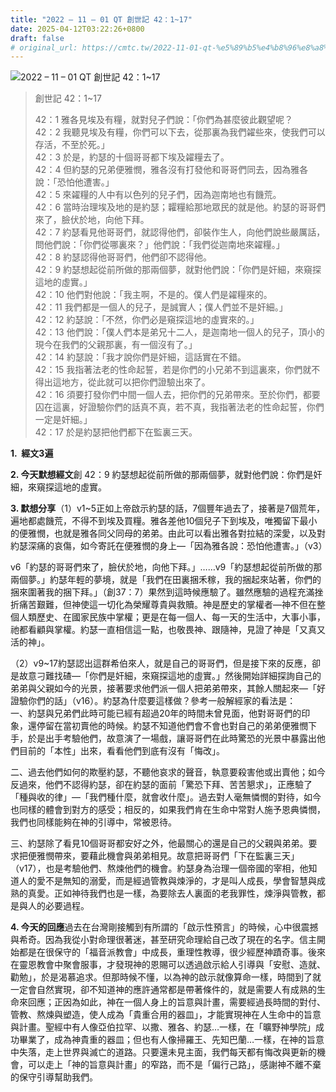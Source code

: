 ```yaml
---
title: "2022 – 11 – 01 QT 創世記 42：1~17"
date: 2025-04-12T03:22:26+0800
draft: false
# original_url: https://cmtc.tw/2022-11-01-qt-%e5%89%b5%e4%b8%96%e8%a8%98-42%ef%bc%9a117
---
```


![2022 – 11 – 01 QT 創世記 42：1~17](/images/qt.jpg  "2022 – 11 – 01 QT 創世記 42：1~17")

> 創世記 42：1~17
>
> 42：1 雅各見埃及有糧，就對兒子們說：「你們為甚麼彼此觀望呢？  
> 42：2 我聽見埃及有糧，你們可以下去，從那裏為我們糴些來，使我們可以存活，不至於死。」  
> 42：3 於是，約瑟的十個哥哥都下埃及糴糧去了。  
> 42：4 但約瑟的兄弟便雅憫，雅各沒有打發他和哥哥們同去，因為雅各說：「恐怕他遭害。」  
> 42：5 來糴糧的人中有以色列的兒子們，因為迦南地也有饑荒。  
> 42：6 當時治理埃及地的是約瑟；糶糧給那地眾民的就是他。約瑟的哥哥們來了，臉伏於地，向他下拜。  
> 42：7 約瑟看見他哥哥們，就認得他們，卻裝作生人，向他們說些嚴厲話，問他們說：「你們從哪裏來？」他們說：「我們從迦南地來糴糧。」  
> 42：8 約瑟認得他哥哥們，他們卻不認得他。  
> 42：9 約瑟想起從前所做的那兩個夢，就對他們說：「你們是奸細，來窺探這地的虛實。」  
> 42：10 他們對他說：「我主啊，不是的。僕人們是糴糧來的。  
> 42：11 我們都是一個人的兒子，是誠實人；僕人們並不是奸細。」  
> 42：12 約瑟說：「不然，你們必是窺探這地的虛實來的。」  
> 42：13 他們說：「僕人們本是弟兄十二人，是迦南地一個人的兒子，頂小的現今在我們的父親那裏，有一個沒有了。」  
> 42：14 約瑟說：「我才說你們是奸細，這話實在不錯。  
> 42：15 我指著法老的性命起誓，若是你們的小兄弟不到這裏來，你們就不得出這地方，從此就可以把你們證驗出來了。  
> 42：16 須要打發你們中間一個人去，把你們的兄弟帶來。至於你們，都要囚在這裏，好證驗你們的話真不真，若不真，我指著法老的性命起誓，你們一定是奸細。」  
> 42：17 於是約瑟把他們都下在監裏三天。

**1.  經文3遍**

**2. 今天默想經文**創 42：9 約瑟想起從前所做的那兩個夢，就對他們說：你們是奸細，來窺探這地的虛實。

**3. 默想分享**（1）v1~5正如上帝啟示約瑟的話，7個豐年過去了，接著是7個荒年，遍地都處饑荒，不得不到埃及買糧。雅各差他10個兒子下到埃及，唯獨留下最小的便雅憫，也就是雅各同父同母的弟弟。由此可以看出雅各對拉結的深愛，以及對約瑟深痛的哀傷，如今寄託在便雅憫的身上—「因為雅各說：恐怕他遭害。」（v3）

v6「約瑟的哥哥們來了，臉伏於地，向他下拜。」……v9「約瑟想起從前所做的那兩個夢。」約瑟年輕的夢境，就是「我們在田裏捆禾稼，我的捆起來站著，你們的捆來圍著我的捆下拜。」（創37：7）果然到這時候應驗了。雖然應驗的過程充滿挫折痛苦艱難，但神使這一切化為榮耀尊貴與救贖。神是歷史的掌權者—神不但在整個人類歷史、在國家民族中掌權；更是在每一個人、每一天的生活中，大事小事，祂都看顧與掌權。約瑟一直相信這一點，也敬畏神、跟隨神，見證了神是「又真又活的神」。

（2）v9~17約瑟認出這群希伯來人，就是自己的哥哥們，但是接下來的反應，卻是故意刁難找碴—「你們是奸細，來窺探這地的虛實。」然後開始詳細探詢自己的弟弟與父親如今的光景，接著要求他們派一個人把弟弟帶來，其餘人關起來—「好證驗你們的話」（v16）。約瑟為什麼要這樣做？參考一般解經家的看法是：  
一、約瑟與兄弟們此時可能已經有超過20年的時間未曾見面，他對哥哥們的印象，還停留在當初賣他的時候。約瑟不知道他們會不會也對自己的弟弟便雅憫下手，於是出手考驗他們，故意演了一場戲，讓哥哥們在此時驚恐的光景中暴露出他們目前的「本性」出來，看看他們到底有沒有「悔改」。

二、過去他們如何的欺壓約瑟，不聽他哀求的聲音，執意要殺害他或出賣他；如今反過來，他們不認得約瑟，卻在約瑟的面前「驚恐下拜、苦苦懇求」，正應驗了「種與收的律」—「我們種什麼，就會收什麼」。過去對人毫無憐憫的對待，如今也同樣的體會到對方的感受；相反的，如果我們肯在生命中常對人施予恩典憐憫，我們也同樣能夠在神的引導中，常被恩待。

三、約瑟除了看見10個哥哥都安好之外，他最關心的還是自己的父親與弟弟。要求把便雅憫帶來，要藉此機會與弟弟相見。故意把哥哥們「下在監裏三天」（v17），也是考驗他們、熬煉他們的機會。約瑟身為治理一個帝國的宰相，他知道人的愛不是無知的溺愛，而是經過管教與煉淨的，才是叫人成長，學會智慧與成熟的真愛。正如神待我們也是一樣，為要除去人裏面的老我罪性，煉淨與管教，都是與人的必要過程。

**4. 今天的回應**過去在台灣剛接觸到有所謂的「啟示性預言」的時候，心中很震撼與希奇。因為我從小對命理很著迷，甚至研究命理給自己改了現在的名字。信主開始都是在很保守的「福音派教會」中成長，重理性教導，很少經歷神蹟奇事。後來在靈恩教會中聚會服事，才發現神的恩賜可以透過啟示給人引導與「安慰、造就、勸勉」，於是渴慕追求。但那時候不懂，以為神的啟示就像算命一樣，時間到了就一定會自然實現，卻不知道神的應許通常都是帶著條件的，就是需要人有成熟的生命來回應；正因為如此，神在一個人身上的旨意與計畫，需要經過長時間的對付、管教、熬煉與塑造，使人成為「貴重合用的器皿」，才能實現神在人生命中的旨意與計畫。聖經中有人像亞伯拉罕、以撒、雅各、約瑟…一樣，在「曠野神學院」成功畢業了，成為神貴重的器皿；但也有人像掃羅王、先知巴蘭…一樣，在神的旨意中失落，走上世界與滅亡的道路。只要還未見主面，我們每天都有悔改與更新的機會，可以走上「神的旨意與計畫」的窄路，而不是「偏行己路」，感謝神不離不棄的保守引導幫助我們。